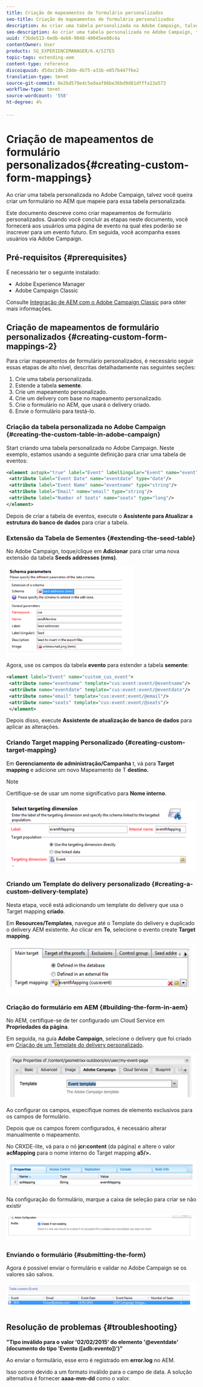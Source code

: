 ```yaml
---
title: Criação de mapeamentos de formulário personalizados
seo-title: Criação de mapeamentos de formulário personalizados
description: Ao criar uma tabela personalizada no Adobe Campaign, talvez você queira criar um formulário no AEM que mapeie para essa tabela personalizada
seo-description: Ao criar uma tabela personalizada no Adobe Campaign, talvez você queira criar um formulário no AEM que mapeie para essa tabela personalizada
uuid: f3bde513-6edb-4eb6-9048-40045ee08c4a
contentOwner: User
products: SG_EXPERIENCEMANAGER/6.4/SITES
topic-tags: extending-aem
content-type: reference
discoiquuid: d5dac1db-2dde-4b75-a31b-e057b447f6e2
translation-type: tm+mt
source-git-commit: 8e2bd579e4c5edaaf86be36bd9d81dfffa13a573
workflow-type: tm+mt
source-wordcount: '558'
ht-degree: 4%

---
```



# Criação de mapeamentos de formulário personalizados{#creating-custom-form-mappings}

Ao criar uma tabela personalizada no Adobe Campaign, talvez você queira criar um formulário no AEM que mapeie para essa tabela personalizada.

Este documento descreve como criar mapeamentos de formulário personalizados. Quando você concluir as etapas neste documento, você fornecerá aos usuários uma página de evento na qual eles poderão se inscrever para um evento futuro. Em seguida, você acompanha esses usuários via Adobe Campaign.

## Pré-requisitos {#prerequisites}

É necessário ter o seguinte instalado:

* Adobe Experience Manager
* Adobe Campaign Classic

Consulte [Integração de AEM com o Adobe Campaign Classic](/help/sites-administering/campaignonpremise.md) para obter mais informações.

## Criação de mapeamentos de formulário personalizados {#creating-custom-form-mappings-2}

Para criar mapeamentos de formulário personalizados, é necessário seguir essas etapas de alto nível, descritas detalhadamente nas seguintes seções:

1. Crie uma tabela personalizada.
1. Estende a tabela **semente**.
1. Crie um mapeamento personalizado.
1. Crie um delivery com base no mapeamento personalizado.
1. Crie o formulário no AEM, que usará o delivery criado.
1. Envie o formulário para testá-lo.

### Criação da tabela personalizada no Adobe Campaign {#creating-the-custom-table-in-adobe-campaign}

Start criando uma tabela personalizada no Adobe Campaign. Neste exemplo, estamos usando a seguinte definição para criar uma tabela de eventos:

```xml
<element autopk="true" label="Event" labelSingular="Event" name="event">
 <attribute label="Event Date" name="eventdate" type="date"/>
 <attribute label="Event Name" name="eventname" type="string"/>
 <attribute label="Email" name="email" type="string"/>
 <attribute label="Number of Seats" name="seats" type="long"/>
</element>
```

Depois de criar a tabela de eventos, execute o **Assistente para Atualizar a estrutura do banco de dados** para criar a tabela.

### Extensão da Tabela de Sementes {#extending-the-seed-table}

No Adobe Campaign, toque/clique em **Adicionar** para criar uma nova extensão da tabela **Seeds addresses (nms)**.

![chlimage_1-194](assets/chlimage_1-194.png)

Agora, use os campos da tabela **evento** para estender a tabela **semente**:

```xml
<element label="Event" name="custom_cus_event">
 <attribute name="eventname" template="cus:event:event/@eventname"/>
 <attribute name="eventdate" template="cus:event:event/@eventdate"/>
 <attribute name="email" template="cus:event:event/@email"/>
 <attribute name="seats" template="cus:event:event/@seats"/>
 </element>
```

Depois disso, execute **Assistente de atualização de banco de dados** para aplicar as alterações.

### Criando Target mapping Personalizado {#creating-custom-target-mapping}

Em **Gerenciamento de administração/Campanha** t, vá para **Target mapping** e adicione um novo Mapeamento de T **destino.**

>[!NOTE]
>
>Certifique-se de usar um nome significativo para **Nome interno**.

![chlimage_1-195](assets/chlimage_1-195.png)

### Criando um Template do delivery personalizado {#creating-a-custom-delivery-template}

Nesta etapa, você está adicionando um template do delivery que usa o Target mapping **criado**.

Em **Resources/Templates**, navegue até o Template do delivery e duplicado o delivery AEM existente. Ao clicar em **To**, selecione o evento create **Target mapping**.

![chlimage_1-196](assets/chlimage_1-196.png)

### Criação do formulário em AEM {#building-the-form-in-aem}

No AEM, certifique-se de ter configurado um Cloud Service em **Propriedades da página**.

Em seguida, na guia **Adobe Campaign**, selecione o delivery que foi criado em [Criação de um Template do delivery personalizado](#creating-a-custom-delivery-template).

![chlimage_1-197](assets/chlimage_1-197.png)

Ao configurar os campos, especifique nomes de elemento exclusivos para os campos de formulário.

Depois que os campos forem configurados, é necessário alterar manualmente o mapeamento.

No CRXDE-lite, vá para o nó **jcr:content** (da página) e altere o valor **acMapping** para o nome interno do Target mapping **a5/>.**

![chlimage_1-198](assets/chlimage_1-198.png)

Na configuração do formulário, marque a caixa de seleção para criar se não existir

![chlimage_1-199](assets/chlimage_1-199.png)

### Enviando o formulário {#submitting-the-form}

Agora é possível enviar o formulário e validar no Adobe Campaign se os valores são salvos.

![chlimage_1-200](assets/chlimage_1-200.png)

## Resolução de problemas {#troubleshooting}

**&quot;Tipo inválido para o valor &#39;02/02/2015&#39; do elemento &#39;@eventdate&#39; (documento do tipo &#39;Evento ([adb:evento])&#39;)&quot;**

Ao enviar o formulário, esse erro é registrado em **error.log** no AEM.

Isso ocorre devido a um formato inválido para o campo de data. A solução alternativa é fornecer **aaaa-mm-dd** como o valor.

